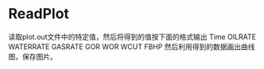 # ReadPlot
读取plot.out文件中的特定值，然后将得到的值按下面的格式输出
  Time        OILRATE      WATERRATE        GASRATE            GOR            WOR           WCUT          FBHP
然后利用得到的数据画出曲线图，保存图片。
